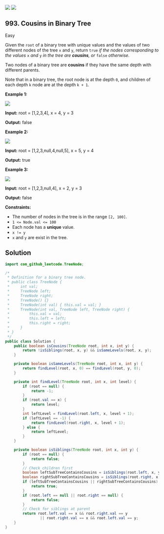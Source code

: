 [![](https://img.shields.io/github/stars/javadev/LeetCode-in-Java?label=Stars&style=flat-square)](https://github.com/javadev/LeetCode-in-Java)
[![](https://img.shields.io/github/forks/javadev/LeetCode-in-Java?label=Fork%20me%20on%20GitHub%20&style=flat-square)](https://github.com/javadev/LeetCode-in-Java/fork)

## 993\. Cousins in Binary Tree

Easy

Given the `root` of a binary tree with unique values and the values of two different nodes of the tree `x` and `y`, return `true` _if the nodes corresponding to the values_ `x` _and_ `y` _in the tree are **cousins**, or_ `false` _otherwise._

Two nodes of a binary tree are **cousins** if they have the same depth with different parents.

Note that in a binary tree, the root node is at the depth `0`, and children of each depth `k` node are at the depth `k + 1`.

**Example 1:**

![](https://assets.leetcode.com/uploads/2019/02/12/q1248-01.png)

**Input:** root = [1,2,3,4], x = 4, y = 3

**Output:** false

**Example 2:**

![](https://assets.leetcode.com/uploads/2019/02/12/q1248-02.png)

**Input:** root = [1,2,3,null,4,null,5], x = 5, y = 4

**Output:** true

**Example 3:**

![](https://assets.leetcode.com/uploads/2019/02/13/q1248-03.png)

**Input:** root = [1,2,3,null,4], x = 2, y = 3

**Output:** false

**Constraints:**

*   The number of nodes in the tree is in the range `[2, 100]`.
*   `1 <= Node.val <= 100`
*   Each node has a **unique** value.
*   `x != y`
*   `x` and `y` are exist in the tree.

## Solution

```java
import com_github_leetcode.TreeNode;

/*
 * Definition for a binary tree node.
 * public class TreeNode {
 *     int val;
 *     TreeNode left;
 *     TreeNode right;
 *     TreeNode() {}
 *     TreeNode(int val) { this.val = val; }
 *     TreeNode(int val, TreeNode left, TreeNode right) {
 *         this.val = val;
 *         this.left = left;
 *         this.right = right;
 *     }
 * }
 */
public class Solution {
    public boolean isCousins(TreeNode root, int x, int y) {
        return !isSiblings(root, x, y) && isSameLevels(root, x, y);
    }

    private boolean isSameLevels(TreeNode root, int x, int y) {
        return findLevel(root, x, 0) == findLevel(root, y, 0);
    }

    private int findLevel(TreeNode root, int x, int level) {
        if (root == null) {
            return -1;
        }
        if (root.val == x) {
            return level;
        }
        int leftLevel = findLevel(root.left, x, level + 1);
        if (leftLevel == -1) {
            return findLevel(root.right, x, level + 1);
        } else {
            return leftLevel;
        }
    }

    private boolean isSiblings(TreeNode root, int x, int y) {
        if (root == null) {
            return false;
        }
        // Check children first
        boolean leftSubTreeContainsCousins = isSiblings(root.left, x, y);
        boolean rightSubTreeContainsCousins = isSiblings(root.right, x, y);
        if (leftSubTreeContainsCousins || rightSubTreeContainsCousins) {
            return true;
        }
        if (root.left == null || root.right == null) {
            return false;
        }
        // Check for siblings at parent
        return root.left.val == x && root.right.val == y
                || root.right.val == x && root.left.val == y;
    }
}
```